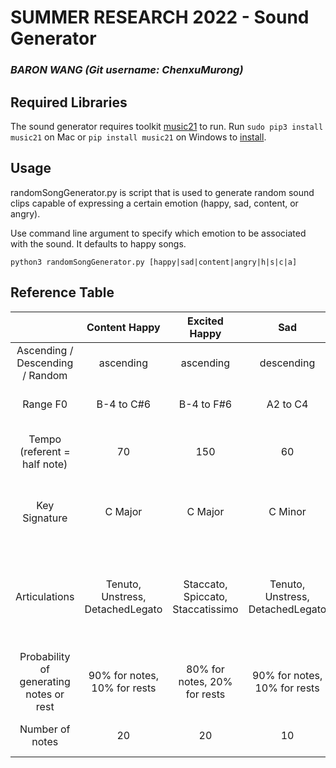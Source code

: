 # SUMMER RESEARCH 2022 - Sound Generator

### *BARON WANG (Git username: ChenxuMurong)*


## Required Libraries

The sound generator requires toolkit [music21](https://web.mit.edu/music21) to run. Run
```sudo pip3 install music21``` on Mac or ```pip install music21``` on Windows to [install](https://web.mit.edu/music21/doc/installing/).

## Usage

randomSongGenerator.py is script that is used to generate random sound clips capable of expressing a certain emotion (happy, sad, content, or angry).

Use command line argument to specify which emotion to be associated with the sound. It defaults to happy songs.

```python3 randomSongGenerator.py [happy|sad|content|angry|h|s|c|a]```



## Reference Table

|                               |Content Happy|Excited Happy|Sad        |Angry    |Neutral (2 notes)|Reason / Theory|
|:-----------------------------:|:-----------:|:-----------:|:---------:|:-------:|:---------------:|:-------------:|
|Ascending / Descending / Random|ascending    |ascending    |descending|descending|Ascending        |               |
|Range F0                       | B-4 to C#6  |B-4 to F#6   | A2 to C4 | A2 to G3 |C4, G4(just 2 notes)|higher range => happier|
|Tempo (referent = half note)   |70           |  150        |   60     |    150   |  100            |higher tempo => more excitement|
|Key Signature                  |C Major      |     C Major |C Minor   |   C Minor| C Major         |Major sounds happy, minor sounds sad|
|Articulations                  |Tenuto, Unstress, DetachedLegato|Staccato, Spiccato, Staccatissimo|Tenuto, Unstress, DetachedLegato|Staccato, Spiccato, Staccatissimo, Strong accent|No|Short, detached articulations are better at expressing happy, excited emotions|
|Probability of generating notes or rest|90% for notes, 10% for rests|80% for notes, 20% for rests|90% for notes, 10% for rests|90% for notes, 10% for rests|No rests|works in conjunction with rest lengths|
|Number of notes|20|20|10|30|2|slower songs have fewer notes|






